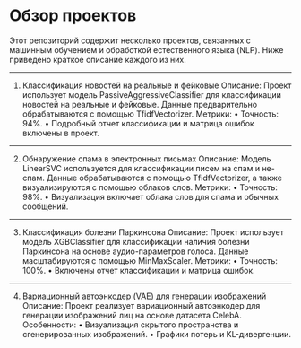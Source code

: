 # Обзор проектов
Этот репозиторий содержит несколько проектов, связанных с машинным обучением и обработкой естественного языка (NLP). Ниже приведено краткое описание каждого из них.
________________________________________
1. Классификация новостей на реальные и фейковые
Описание:
Проект использует модель PassiveAggressiveClassifier для классификации новостей на реальные и фейковые. Данные предварительно обрабатываются с помощью TfidfVectorizer.
Метрики:
•	Точность: 94%.
•	Подробный отчет классификации и матрица ошибок включены в проект.
________________________________________
2. Обнаружение спама в электронных письмах
Описание:
Модель LinearSVC используется для классификации писем на спам и не-спам. Данные обрабатываются с помощью TfidfVectorizer, а также визуализируются с помощью облаков слов.
Метрики:
•	Точность: 98%.
•	Визуализация включает облака слов для спама и обычных сообщений.
________________________________________
3. Классификация болезни Паркинсона
Описание:
Проект использует модель XGBClassifier для классификации наличия болезни Паркинсона на основе аудио-параметров голоса. Данные масштабируются с помощью MinMaxScaler.
Метрики:
•	Точность: 100%.
•	Включены отчет классификации и матрица ошибок.
________________________________________
4. Вариационный автоэнкодер (VAE) для генерации изображений
Описание:
Проект реализует вариационный автоэнкодер для генерации изображений лиц на основе датасета CelebA.
Особенности:
•	Визуализация скрытого пространства и сгенерированных изображений.
•	Графики потерь и KL-дивергенции.
